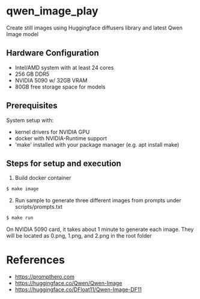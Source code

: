 # qwen_image_play 
Create still images using Huggingface diffusers library and latest Qwen Image model

## Hardware Configuration 
* Intel/AMD system with at least 24 cores
* 256 GB DDR5
* NVIDIA 5090 w/ 32GB VRAM
* 80GB free storage space for models

## Prerequisites 

System setup with:
* kernel drivers for NVIDIA GPU
* docker with NVIDIA-Runtime support
* 'make' installed with your package manager (e.g. apt install make)
 
## Steps for setup and execution

1. Build docker container
```bash
$ make image
```

2. Run sample to generate three different images from prompts under scripts/prompts.txt 
```bash
$ make run
```
On NVIDIA 5090 card, it takes about 1 minute to generate each image.  They will be located as 0.png, 1.png, and 2.png in the root folder

# References
* https://prompthero.com
* https://huggingface.co/Qwen/Qwen-Image
* https://huggingface.co/DFloat11/Qwen-Image-DF11
